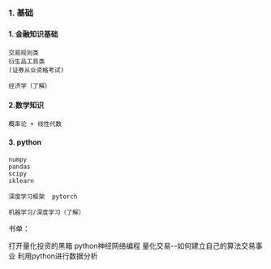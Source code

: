 


### 1. 基础

#### 1. 金融知识基础
    交易规则类
    衍生品工具类
    (证券从业资格考试)
    
    经济学（了解）

#### 2.数学知识
    概率论 + 线性代数

#### 3. python
    numpy
    pandas
    scipy
    sklearn

    深度学习框架  pytorch 

    机器学习/深度学习（了解）

























书单：

打开量化投资的黑箱
python神经网络编程
量化交易--如何建立自己的算法交易事业
利用python进行数据分析


